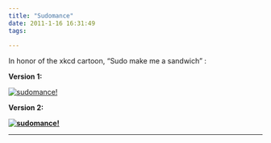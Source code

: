 ```yaml
---
title: "Sudomance"
date: 2011-1-16 16:31:49
tags:
  
---
```



In honor of the xkcd cartoon, “Sudo make me a sandwich” :

**Version 1:**

[![](http://www.vsoch.com/blog/wp-content/uploads/2011/01/sudomance2-300x148.png "sudomance!")](http://www.vsoch.com/blog/wp-content/uploads/2011/01/sudomance2.png)

**Version 2:**

**[![](http://www.vsoch.com/blog/wp-content/uploads/2011/01/sudomance_3panel51-300x100.png "sudomance!")](http://www.vsoch.com/blog/wp-content/uploads/2011/01/sudomance_3panel51.png)**

****


